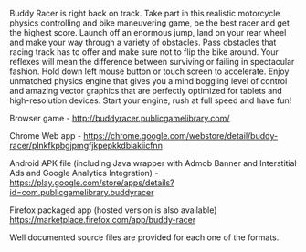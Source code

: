  Buddy Racer is right back on track. 
 Take part in this realistic motorcycle physics controlling and bike maneuvering game, be the best racer and get the highest score.
 Launch off an enormous jump, land on your rear wheel and make your way through a variety of obstacles. Pass obstacles that  racing track has to offer and make sure not to flip the bike around. Your reflexes will mean the difference between      surviving or failing in spectacular fashion.
 Hold down left mouse button or touch screen to accelerate.
 Enjoy unmatched physics engine that gives you a mind boggling level of control and amazing vector graphics that are perfectly optimized for tablets and high-resolution devices.
 Start your engine, rush at full speed and have fun!
 
Browser game - http://buddyracer.publicgamelibrary.com/

Chrome Web app - https://chrome.google.com/webstore/detail/buddy-racer/plnkfkpbgjpmgfjkpepkkdbiakiicfnn

Android APK file (including Java wrapper with Admob Banner and Interstitial Ads and Google Analytics Integration) - https://play.google.com/store/apps/details?id=com.publicgamelibrary.buddyracer

Firefox packaged app (hosted version is also available) https://marketplace.firefox.com/app/buddy-racer

Well documented source files are provided for each one of the formats.
